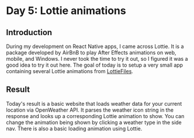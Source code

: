 # Day 5: Lottie animations

## Introduction

During my development on React Native apps, I came across Lottie. It is a package developed by AirBnB to play After Effects animations on web, mobile, and Windows. I never took the time to try it out, so I figured it was a good idea to try it out here. The goal of today is to setup a very small app containing several Lottie animations from [LottieFiles](https://lottiefiles.com/).

## Result

Today's result is a basic website that loads weather data for your current location via OpenWeather API. It parses the weather icon string in the response and looks up a corresponding Lottie animation to show. You can change the animation being shown by clicking a weather type in the side nav. There is also a basic loading animation using Lottie.
